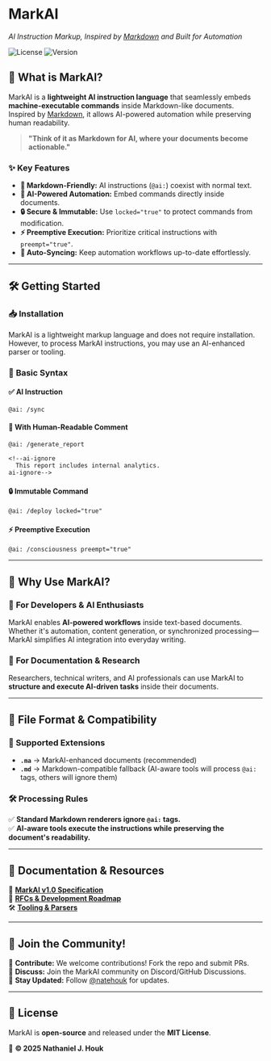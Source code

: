 # MarkAI

*AI Instruction Markup, Inspired by [Markdown](https://daringfireball.net/projects/markdown/) and Built for Automation*

![License](https://img.shields.io/badge/license-MIT-green.svg) ![Version](https://img.shields.io/badge/version-1.0-blue.svg)

## 🚀 What is MarkAI?

MarkAI is a **lightweight AI instruction language** that seamlessly embeds **machine-executable commands** inside Markdown-like documents. Inspired by [Markdown](https://daringfireball.net/projects/markdown/), it allows AI-powered automation while preserving human readability.

> **"Think of it as Markdown for AI, where your documents become actionable."**

### ✨ **Key Features**

- **🚀 Markdown-Friendly:** AI instructions (`@ai:`) coexist with normal text.
- **🤖 AI-Powered Automation:** Embed commands directly inside documents.
- **🔒 Secure & Immutable:** Use `locked="true"` to protect commands from modification.
- **⚡ Preemptive Execution:** Prioritize critical instructions with `preempt="true"`.
- **🔄 Auto-Syncing:** Keep automation workflows up-to-date effortlessly.

---

## 🛠️ Getting Started

### 📥 **Installation**

MarkAI is a lightweight markup language and does not require installation. However, to process MarkAI instructions, you may use an AI-enhanced parser or tooling.

### 📄 **Basic Syntax**

#### ✅ **AI Instruction**

```plaintext
@ai: /sync
```

#### 💬 **With Human-Readable Comment**

```plaintext
@ai: /generate_report

<!--ai-ignore
  This report includes internal analytics.
ai-ignore-->
```

#### 🔒 **Immutable Command**

```plaintext
@ai: /deploy locked="true"
```

#### ⚡ **Preemptive Execution**

```plaintext
@ai: /consciousness preempt="true"
```

---

## 📜 **Why Use MarkAI?**

### 🚀 **For Developers & AI Enthusiasts**

MarkAI enables **AI-powered workflows** inside text-based documents. Whether it's automation, content generation, or synchronized processing—MarkAI simplifies AI integration into everyday writing.

### 📄 **For Documentation & Research**

Researchers, technical writers, and AI professionals can use MarkAI to **structure and execute AI-driven tasks** inside their documents.

---

## 🔧 **File Format & Compatibility**

### **📂 Supported Extensions**

- **`.ma`** → MarkAI-enhanced documents (recommended)
- **`.md`** → Markdown-compatible fallback (AI-aware tools will process `@ai:` tags, others will ignore them)

### **🛠️ Processing Rules**

✅ **Standard Markdown renderers ignore `@ai:` tags.**  
✅ **AI-aware tools execute the instructions while preserving the document's readability.**

---

## 📖 **Documentation & Resources**

📜 **[MarkAI v1.0 Specification](https://github.com/natehouk/markai/blob/main/MarkAI_v1.0.ma)**  
📝 **[RFCs & Development Roadmap](https://github.com/natehouk/markai/blob/main/rfcs)**  
🛠️ **[Tooling & Parsers](https://github.com/natehouk/markai/blob/main/tools)**  

---

## 🎉 **Join the Community!**

📢 **Contribute:** We welcome contributions! Fork the repo and submit PRs.  
💬 **Discuss:** Join the MarkAI community on Discord/GitHub Discussions.  
🚀 **Stay Updated:** Follow [@natehouk](https://github.com/natehouk) for updates.  

---

## 📜 **License**

MarkAI is **open-source** and released under the **MIT License**.  

📌 **© 2025 Nathaniel J. Houk**
